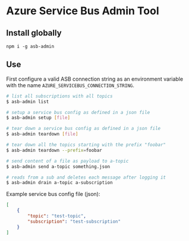 # Azure Service Bus Admin Tool

## Install globally

`npm i -g asb-admin`

## Use

First configure a valid ASB connection string as an environment variable
with the name `AZURE_SERVICEBUS_CONNECTION_STRING`.

```bash
# list all subscriptions with all topics
$ asb-admin list

# setup a service bus config as defined in a json file
$ asb-admin setup [file]

# tear down a service bus config as defined in a json file
$ asb-admin teardown [file]

# tear down all the topics starting with the prefix "foobar"
$ asb-admin teardown --prefix=foobar

# send content of a file as payload to a-topic
$ asb-admin send a-topic something.json

# reads from a sub and deletes each message after logging it
$ asb-admin drain a-topic a-subscription
```

Example service bus config file (json):

```json
[
    {
        "topic": "test-topic",
        "subscription": "test-subscription"
    }
]
```
